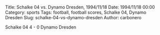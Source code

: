 Title: Schalke 04 vs. Dynamo Dresden, 1994/11/18
Date: 1994/11/18 00:00
Category: sports
Tags: football, football scores, Schalke 04, Dynamo Dresden
Slug: schalke-04-vs-dynamo-dresden
Author: carbonero


Schalke 04 4 - 0 Dynamo Dresden
